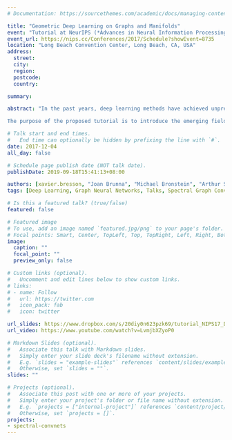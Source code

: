 ```yaml
---
# Documentation: https://sourcethemes.com/academic/docs/managing-content/

title: "Geometric Deep Learning on Graphs and Manifolds"
event: "Tutorial at NeurIPS (*Advances in Neural Information Processing Systems*)"
event_url: https://nips.cc/Conferences/2017/Schedule?showEvent=8735
location: "Long Beach Convention Center, Long Beach, CA, USA"
address:
  street:
  city:
  region:
  postcode:
  country:

summary: 

abstract: "In the past years, deep learning methods have achieved unprecedented performance on a broad range of problems in various fields from computer vision to speech recognition. So far research has mainly focused on developing deep learning methods for Euclidean-structured data, while many important applications have to deal with non-Euclidean structured data, such as graphs and manifolds. Such geometric data are becoming increasingly important in computer graphics and 3D vision, sensor networks, drug design, biomedicine, recommendation systems, and web applications. The adoption of deep learning in these fields has been lagging behind until recently, primarily since the non-Euclidean nature of objects dealt with makes the very definition of basic operations used in deep networks rather elusive.

The purpose of the proposed tutorial is to introduce the emerging field of geometric deep learning on graphs and manifolds, overview existing solutions and applications for this class of problems, as well as key difficulties and future research directions."

# Talk start and end times.
#   End time can optionally be hidden by prefixing the line with `#`.
date: 2017-12-04
all_day: false

# Schedule page publish date (NOT talk date).
publishDate: 2019-09-18T15:41:13+08:00

authors: [xavier.bresson, "Joan Brunna", "Michael Bronstein", "Arthur Szlam", "Yann LeCun"]
tags: [Deep Learning, Graph Neural Networks, Talks, Spectral Graph ConvNets]

# Is this a featured talk? (true/false)
featured: false

# Featured image
# To use, add an image named `featured.jpg/png` to your page's folder. 
# Focal points: Smart, Center, TopLeft, Top, TopRight, Left, Right, BottomLeft, Bottom, BottomRight.
image:
  caption: ""
  focal_point: ""
  preview_only: false

# Custom links (optional).
#   Uncomment and edit lines below to show custom links.
# links:
# - name: Follow
#   url: https://twitter.com
#   icon_pack: fab
#   icon: twitter

url_slides: https://www.dropbox.com/s/20diy0n623pzk69/tutorial_NIPS17_DL_graphs.pdf?dl=0?dl=0
url_video: https://www.youtube.com/watch?v=LvmjbXZyoP0

# Markdown Slides (optional).
#   Associate this talk with Markdown slides.
#   Simply enter your slide deck's filename without extension.
#   E.g. `slides = "example-slides"` references `content/slides/example-slides.md`.
#   Otherwise, set `slides = ""`.
slides: ""

# Projects (optional).
#   Associate this post with one or more of your projects.
#   Simply enter your project's folder or file name without extension.
#   E.g. `projects = ["internal-project"]` references `content/project/deep-learning/index.md`.
#   Otherwise, set `projects = []`.
projects:
- spectral-convnets
---
```


